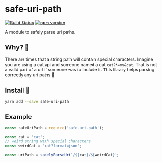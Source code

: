 # safe-uri-path

[![Build Status](https://travis-ci.org/George-Aidonidis/safe-path.svg?branch=master)](https://travis-ci.org/George-Aidonidis/safe-path) [![npm version](https://badge.fury.io/js/safe-uri-path.svg)](https://badge.fury.io/js/safe-uri-path)

A module to safely parse uri paths.

## Why? :thinking:

There are times that a string path will contain special characters. Imagine you are using a cat api and someone named a cat `cat?*=my&cat`. That is not a valid part of a url if someone was to include it. This library helps parsing correctly any uri paths :tada:

## Install :metal:

```bash
yarn add --save safe-uri-path
```

## Example

```javascript
const safeUriPath = require('safe-uri-path');

const cat = 'cat';
// weird string with special characters
const weirdCat = 'cat?format=json';

const uriPath = safelyParseUri`/${cat}/${weirdCat}`;
```
